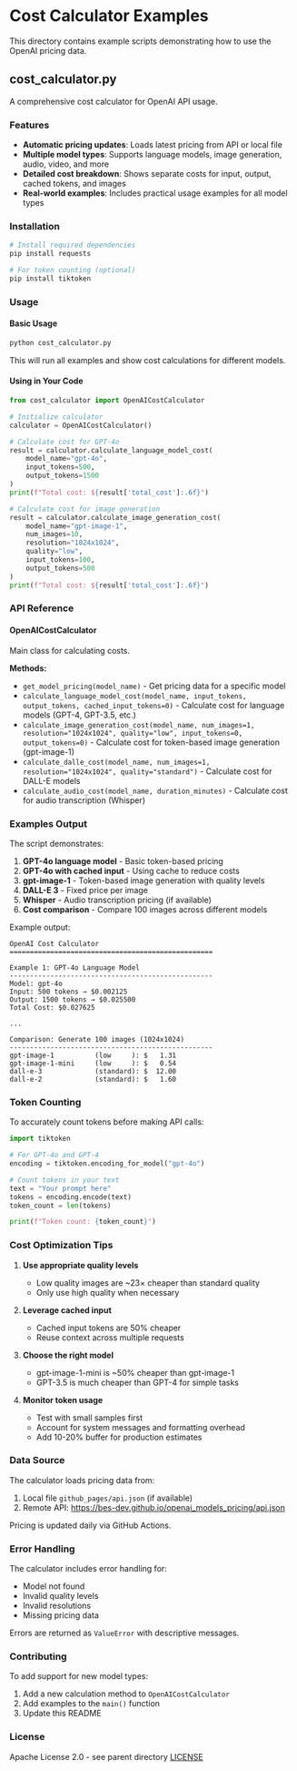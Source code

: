 # Cost Calculator Examples

This directory contains example scripts demonstrating how to use the OpenAI pricing data.

## cost_calculator.py

A comprehensive cost calculator for OpenAI API usage.

### Features

- **Automatic pricing updates**: Loads latest pricing from API or local file
- **Multiple model types**: Supports language models, image generation, audio, video, and more
- **Detailed cost breakdown**: Shows separate costs for input, output, cached tokens, and images
- **Real-world examples**: Includes practical usage examples for all model types

### Installation

```bash
# Install required dependencies
pip install requests

# For token counting (optional)
pip install tiktoken
```

### Usage

#### Basic Usage

```bash
python cost_calculator.py
```

This will run all examples and show cost calculations for different models.

#### Using in Your Code

```python
from cost_calculator import OpenAICostCalculator

# Initialize calculator
calculator = OpenAICostCalculator()

# Calculate cost for GPT-4o
result = calculator.calculate_language_model_cost(
    model_name="gpt-4o",
    input_tokens=500,
    output_tokens=1500
)
print(f"Total cost: ${result['total_cost']:.6f}")

# Calculate cost for image generation
result = calculator.calculate_image_generation_cost(
    model_name="gpt-image-1",
    num_images=10,
    resolution="1024x1024",
    quality="low",
    input_tokens=100,
    output_tokens=500
)
print(f"Total cost: ${result['total_cost']:.6f}")
```

### API Reference

#### OpenAICostCalculator

Main class for calculating costs.

**Methods:**

- `get_model_pricing(model_name)` - Get pricing data for a specific model
- `calculate_language_model_cost(model_name, input_tokens, output_tokens, cached_input_tokens=0)` - Calculate cost for language models (GPT-4, GPT-3.5, etc.)
- `calculate_image_generation_cost(model_name, num_images=1, resolution="1024x1024", quality="low", input_tokens=0, output_tokens=0)` - Calculate cost for token-based image generation (gpt-image-1)
- `calculate_dalle_cost(model_name, num_images=1, resolution="1024x1024", quality="standard")` - Calculate cost for DALL-E models
- `calculate_audio_cost(model_name, duration_minutes)` - Calculate cost for audio transcription (Whisper)

### Examples Output

The script demonstrates:

1. **GPT-4o language model** - Basic token-based pricing
2. **GPT-4o with cached input** - Using cache to reduce costs
3. **gpt-image-1** - Token-based image generation with quality levels
4. **DALL-E 3** - Fixed price per image
5. **Whisper** - Audio transcription pricing (if available)
6. **Cost comparison** - Compare 100 images across different models

Example output:
```
OpenAI Cost Calculator
==================================================

Example 1: GPT-4o Language Model
--------------------------------------------------
Model: gpt-4o
Input: 500 tokens → $0.002125
Output: 1500 tokens → $0.025500
Total Cost: $0.027625

...

Comparison: Generate 100 images (1024x1024)
--------------------------------------------------
gpt-image-1          (low     ): $   1.31
gpt-image-1-mini     (low     ): $   0.54
dall-e-3             (standard): $  12.00
dall-e-2             (standard): $   1.60
```

### Token Counting

To accurately count tokens before making API calls:

```python
import tiktoken

# For GPT-4o and GPT-4
encoding = tiktoken.encoding_for_model("gpt-4o")

# Count tokens in your text
text = "Your prompt here"
tokens = encoding.encode(text)
token_count = len(tokens)

print(f"Token count: {token_count}")
```

### Cost Optimization Tips

1. **Use appropriate quality levels**
   - Low quality images are ~23× cheaper than standard quality
   - Only use high quality when necessary

2. **Leverage cached input**
   - Cached input tokens are 50% cheaper
   - Reuse context across multiple requests

3. **Choose the right model**
   - gpt-image-1-mini is ~50% cheaper than gpt-image-1
   - GPT-3.5 is much cheaper than GPT-4 for simple tasks

4. **Monitor token usage**
   - Test with small samples first
   - Account for system messages and formatting overhead
   - Add 10-20% buffer for production estimates

### Data Source

The calculator loads pricing data from:
1. Local file `github_pages/api.json` (if available)
2. Remote API: https://bes-dev.github.io/openai_models_pricing/api.json

Pricing is updated daily via GitHub Actions.

### Error Handling

The calculator includes error handling for:
- Model not found
- Invalid quality levels
- Invalid resolutions
- Missing pricing data

Errors are returned as `ValueError` with descriptive messages.

### Contributing

To add support for new model types:

1. Add a new calculation method to `OpenAICostCalculator`
2. Add examples to the `main()` function
3. Update this README

### License

Apache License 2.0 - see parent directory [LICENSE](../LICENSE)
